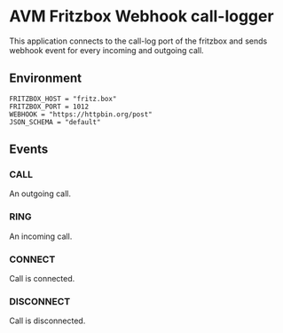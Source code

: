 # AVM Fritzbox Webhook call-logger
This application connects to the call-log port of the fritzbox and sends webhook event for every incoming and outgoing call.

## Environment
```
FRITZBOX_HOST = "fritz.box"
FRITZBOX_PORT = 1012
WEBHOOK = "https://httpbin.org/post"
JSON_SCHEMA = "default"
```

## Events
### CALL
An outgoing call.
### RING
An incoming call.
### CONNECT
Call is connected.
### DISCONNECT
Call is disconnected.
